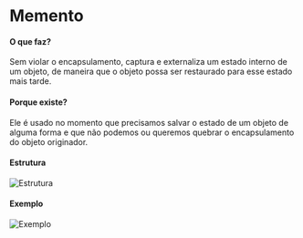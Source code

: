# Memento

#### O que faz?

Sem violar o encapsulamento, captura e externaliza um estado
interno de um objeto, de maneira que o objeto possa ser
restaurado para esse estado mais tarde.

#### Porque existe?

Ele é usado no momento que precisamos salvar o estado de um objeto
de alguma forma e que não podemos ou queremos quebrar o
encapsulamento do objeto originador.

#### Estrutura

![Estrutura](https://i.ibb.co/RvWTDcC/estrutura-memento.png)

#### Exemplo

![Exemplo](https://i.ibb.co/KLrNSj8/exemplo-memento.png)